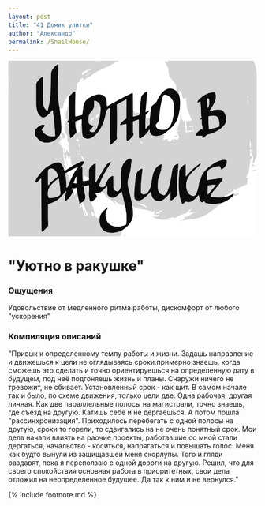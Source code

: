 ```yaml
---
layout: post
title: "41 Домик улитки"
author: "Александр"
permalink: /SnailHouse/
---
```

!["Привычка жить не торопясь"](/_img/41.svg)
# "Уютно в ракушке"

### Ощущения
Удовольствие от медленного ритма работы, дискомфорт от любого "ускорения"

### Компиляция описаний
"Привык к определенному темпу работы и жизни. Задашь направление и движешься к цели не оглядываясь сроки.примерно знаешь, когда сможешь это сделать и точно ориентируешься на определенную дату в будущем, под неё подгоняешь жизнь и планы. Снаружи ничего не тревожит, не сбивает. Установленный срок - как щит. В самом начале так и было, по схеме движения, только цели две. Одна рабочая, другая личная. Как две параллельные полосы на магистрали, точно знаешь, где съезд на другую. Катишь себе и не дергаешься. А потом пошла "рассинхронизация". Приходилось перебегать с одной полосы на другую, сроки то горели, то сдвигались на не очень понятный срок. Мои дела начали влиять на раочие проекты, работавшие со мной стали дергаться, начальство - коситься, напрягаться и повышать голос. Меня как будто вынули из защищавшей меня скорлупы. Того и гляди раздавят, пока я переползаю с одной дороги на другую. Решил, что для своего спокойствия основная работа в приоритетных, свои дела отложил на неопределенное будущее. Да так к ним и не вернулся."

{% include footnote.md %}
